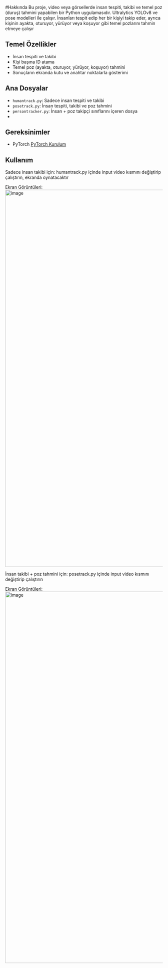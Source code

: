 #Hakkında
Bu proje, video veya görsellerde insan tespiti, takibi ve temel poz (duruş) tahmini yapabilen bir Python uygulamasıdır. Ultralytics YOLOv8 ve pose modelleri ile çalışır. İnsanları tespit edip her bir kişiyi takip eder, ayrıca kişinin ayakta, oturuyor, yürüyor veya koşuyor gibi temel pozlarını tahmin etmeye çalışır

## Temel Özellikler
- İnsan tespiti ve takibi
- Kişi başına ID atama
- Temel poz (ayakta, oturuyor, yürüyor, koşuyor) tahmini
- Sonuçların ekranda kutu ve anahtar noktalarla gösterimi

## Ana Dosyalar
- `humantrack.py`: Sadece insan tespiti ve takibi
- `posetrack.py`: İnsan tespiti, takibi ve poz tahmini
- `persontracker.py`: İnsan + poz takipçi sınıflarını içeren dosya
- 

## Gereksinimler

- PyTorch 
[PyTorch Kurulum](https://pytorch.org/get-started/locally/)

## Kullanım
Sadece insan takibi için:
humantrack.py içinde input video kısmını değiştirip çalıştırın, ekranda oynatacaktır

Ekran Görüntüleri:
<img width="2133" height="1201" alt="image" src="https://github.com/user-attachments/assets/6af8d157-60d6-44b6-957e-6b0c532422e2" />




İnsan takibi + poz tahmini için:
posetrack.py içinde input video kısmını değiştirip çalıştırın

Ekran Görüntüleri:
<img width="2115" height="1183" alt="image" src="https://github.com/user-attachments/assets/fb6ccb72-c53d-43df-bc02-6e141e2bb901" />



